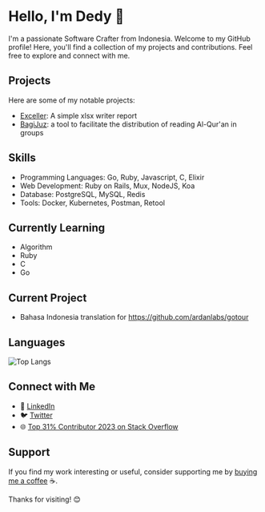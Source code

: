 # Hello, I'm Dedy 👋

I'm a passionate Software Crafter from Indonesia. Welcome to my GitHub profile! Here, you'll find a collection of my projects and contributions. Feel free to explore and connect with me.

## Projects

Here are some of my notable projects:

- [Exceller](https://github.com/walvisk/exceller): A simple xlsx writer report
- [BagiJuz](https://github.com/walvisk/bagijuz):  a tool to facilitate the distribution of reading Al-Qur'an in groups

## Skills

- Programming Languages: Go, Ruby, Javascript, C, Elixir
- Web Development: Ruby on Rails, Mux, NodeJS, Koa
- Database: PostgreSQL, MySQL, Redis
- Tools: Docker, Kubernetes, Postman, Retool

## Currently Learning
- Algorithm
- Ruby
- C
- Go

## Current Project
- Bahasa Indonesia translation for https://github.com/ardanlabs/gotour

## Languages
![Top Langs](https://github-readme-stats.vercel.app/api/top-langs/?username=walvisk)

## Connect with Me
- 💼 [LinkedIn](https://www.linkedin.com/in/dedy-puji-jayanto-209761107/)
- 🐦 [Twitter](https://twitter.com/pujidjayanto)
- 🌐 [Top 31% Contributor 2023 on Stack Overflow](https://stackoverflow.com/users/9446028/walvisk)
## Support

If you find my work interesting or useful, consider supporting me by [buying me a coffee](https://saweria.co/dedypuji) ☕️.

Thanks for visiting! 😊
